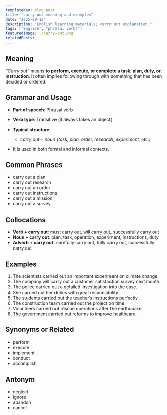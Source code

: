```yaml
---
templateKey: blog-post
title: "carry out meaning and examples"
date: "2025-09-12"
description: "English learning materials; carry out explanation."
tags: ["English", "phrasal verbs"]
featuredImage: ./carry-out.png
relatedPosts:
---
```


## Meaning

_“Carry out”_ means **to perform, execute, or complete a task, plan, duty, or instruction**.
It often implies following through with something that has been decided or ordered.

## Grammar and Usage

- **Part of speech**: Phrasal verb
- **Verb type**: Transitive (it always takes an object)
- **Typical structure**:

  - _carry out + noun (task, plan, order, research, experiment, etc.)_

- It is used in both formal and informal contexts.

## Common Phrases

- carry out a plan
- carry out research
- carry out an order
- carry out instructions
- carry out a mission
- carry out a survey

## Collocations

- **Verb + carry out**: must carry out, will carry out, successfully carry out
- **Noun + carry out**: plan, task, operation, experiment, instructions, duty
- **Adverb + carry out**: carefully carry out, fully carry out, successfully carry out

## Examples

1. The scientists carried out an important experiment on climate change.
2. The company will carry out a customer satisfaction survey next month.
3. The police carried out a detailed investigation into the case.
4. She carried out her duties with great responsibility.
5. The students carried out the teacher’s instructions perfectly.
6. The construction team carried out the project on time.
7. Volunteers carried out rescue operations after the earthquake.
8. The government carried out reforms to improve healthcare.

## Synonyms or Related

- perform
- execute
- implement
- conduct
- accomplish

## Antonym

- neglect
- ignore
- abandon
- cancel
